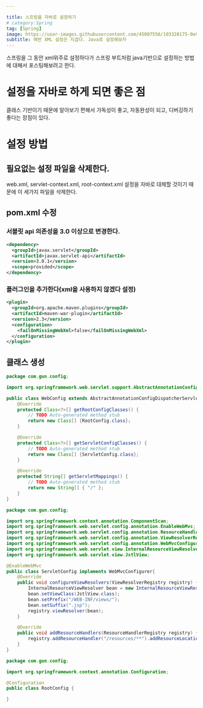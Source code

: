 ```yaml
---

title: 스프링을 자바로 설정하기
# category:Spring
tag: [Spring]
image: https://user-images.githubusercontent.com/45007556/103328175-0e958b80-4a9b-11eb-9db7-66230e0f057c.png
subtitle: 매번 XML 설정은 지겹다. Java로 설정해보자
---
```


스프링을 그 동안 xml위주로 설정하다가 스프링 부트처럼 java기반으로 설정하는 방법에 대해서 포스팅해보려고 한다.

# 설정을 자바로 하게 되면 좋은 점

클래스 기반이기 때문에 알아보기 편해서 가독성이 좋고, 자동완성이 되고, 디버깅하기 좋다는 장점이 있다.

# 설정 방법

## 필요없는 설정 파일을 삭제한다.

web.xml, servlet-context.xml, root-context.xml 설정을 자바로 대체할 것이기 때문에 이 세가지 파일을 삭제한다.

## pom.xml 수정

### 서블릿 api 의존성을 3.0 이상으로 변경한다.

```xml
<dependency>
  <groupId>javax.servlet</groupId>
  <artifactId>javax.servlet-api</artifactId>
  <version>3.0.1</version>
  <scope>provided</scope>
</dependency>
```

### 플러그인을 추가한다(xml을 사용하지 않겠다 설정)

```xml
<plugin>
  <groupId>org.apache.maven.plugins</groupId>
  <artifactId>maven-war-plugin</artifactId>
  <version>2.3</version>
  <configuration>
    <failOnMissingWebXml>false</failOnMissingWebXml>
  </configuration>
</plugin>
```

## 클래스 생성

```java
package com.gun.config;

import org.springframework.web.servlet.support.AbstractAnnotationConfigDispatcherServletInitializer;

public class WebConfig extends AbstractAnnotationConfigDispatcherServletInitializer{
	@Override
	protected Class<?>[] getRootConfigClasses() {
		// TODO Auto-generated method stub
		return new Class[] {RootConfig.class};
	}

	@Override
	protected Class<?>[] getServletConfigClasses() {
		// TODO Auto-generated method stub
		return new Class[] {ServletConfig.class};
	}

	@Override
	protected String[] getServletMappings() {
		// TODO Auto-generated method stub
		return new String[] { "/" };
	}
}
```

```java
package com.gun.config;

import org.springframework.context.annotation.ComponentScan;
import org.springframework.web.servlet.config.annotation.EnableWebMvc;
import org.springframework.web.servlet.config.annotation.ResourceHandlerRegistry;
import org.springframework.web.servlet.config.annotation.ViewResolverRegistry;
import org.springframework.web.servlet.config.annotation.WebMvcConfigurer;
import org.springframework.web.servlet.view.InternalResourceViewResolver;
import org.springframework.web.servlet.view.JstlView;

@EnableWebMvc
public class ServletConfig implements WebMvcConfigurer{
	@Override
	public void configureViewResolvers(ViewResolverRegistry registry) {
		InternalResourceViewResolver bean = new InternalResourceViewResolver();
		bean.setViewClass(JstlView.class);
		bean.setPrefix("/WEB-INF/views/");
		bean.setSuffix(".jsp");
		registry.viewResolver(bean);
	}

	@Override
	public void addResourceHandlers(ResourceHandlerRegistry registry) {
		registry.addResourceHandler("/resources/**").addResourceLocations("/resources/");
	}
}
```

```java
package com.gun.config;

import org.springframework.context.annotation.Configuration;

@Configuration
public class RootConfig {

}
```
